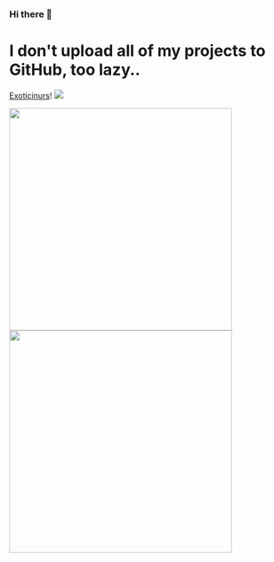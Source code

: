 ### Hi there 👋
# I don't upload all of my projects to GitHub, too lazy..
[Exoticinurs](https://github.com/Exoticinurs)!
![](https://www.codewars.com/users/Exoticinurs/badges/micro)


<div>
  <a href="#"><img src="https://github-readme-stats.vercel.app/api?username=exoticinurs&include_all_commits=true&count_private=true&&show_icons=true&theme=jolly" width="400"></a> 
  <a href="#"><img src="https://github-readme-streak-stats.herokuapp.com/?user=exoticinurs&count_private=true&show_icons=true&theme=jolly" width="400"></a>
</div>
